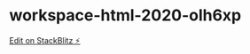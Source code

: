 # workspace-html-2020-olh6xp

[Edit on StackBlitz ⚡️](https://stackblitz.com/edit/workspace-html-2020-olh6xp)